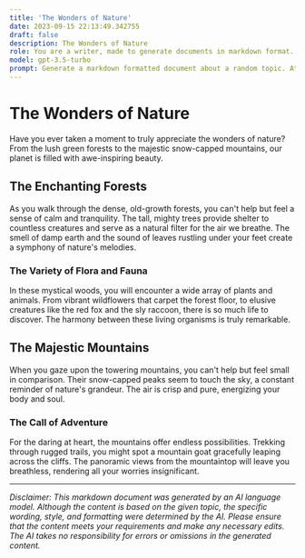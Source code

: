 ```yaml
---
title: 'The Wonders of Nature'
date: 2023-09-15 22:13:49.342755
draft: false
description: The Wonders of Nature
role: You are a writer, made to generate documents in markdown format. It is very important that all of the documents you generate are in valid markdown format.
model: gpt-3.5-turbo
prompt: Generate a markdown formatted document about a random topic. At the bottom, include a disclaimer explaining that the document was generated by you. The first line of the document should be the title. Make sure that the entire document is in proper markdown format, using a mix of various tags to make the document visually appealing.
---
```


# The Wonders of Nature

Have you ever taken a moment to truly appreciate the wonders of nature? From the lush green forests to the majestic snow-capped mountains, our planet is filled with awe-inspiring beauty. 

## The Enchanting Forests

As you walk through the dense, old-growth forests, you can't help but feel a sense of calm and tranquility. The tall, mighty trees provide shelter to countless creatures and serve as a natural filter for the air we breathe. The smell of damp earth and the sound of leaves rustling under your feet create a symphony of nature's melodies.

### The Variety of Flora and Fauna

In these mystical woods, you will encounter a wide array of plants and animals. From vibrant wildflowers that carpet the forest floor, to elusive creatures like the red fox and the sly raccoon, there is so much life to discover. The harmony between these living organisms is truly remarkable.

## The Majestic Mountains

When you gaze upon the towering mountains, you can't help but feel small in comparison. Their snow-capped peaks seem to touch the sky, a constant reminder of nature's grandeur. The air is crisp and pure, energizing your body and soul.

### The Call of Adventure

For the daring at heart, the mountains offer endless possibilities. Trekking through rugged trails, you might spot a mountain goat gracefully leaping across the cliffs. The panoramic views from the mountaintop will leave you breathless, rendering all your worries insignificant.

---

*Disclaimer: This markdown document was generated by an AI language model. Although the content is based on the given topic, the specific wording, style, and formatting were determined by the AI. Please ensure that the content meets your requirements and make any necessary edits. The AI takes no responsibility for errors or omissions in the generated content.*